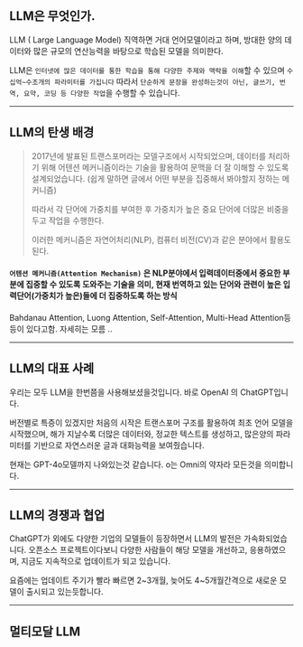 ## LLM은 무엇인가.

LLM ( Large Language Model) 직역하면 거대 언어모델이라고 하며, 방대한 양의 데이터와 많은 규모의 연산능력을
바탕으로 학습된 모델을 의미한다.

LLM은 `인터넷에 많은 데이터를 통한 학습을 통해 다양한 주제와 맥락을 이해`할 수 있으며 `수십억~수조개의 파라미터를 가집니다` 
따라서 `단순하게 문장을 완성하는것이 아닌, 글쓰기, 번역, 요약, 코딩 등 다양한 작업`을 수행할 수 있습니다.

----

## LLM의 탄생 배경 

> 2017년에 발표된 트랜스포머라는 모델구조에서 시작되었으며, 데이터를 처리하기 위해 어텐션 메커니즘이라는 기술을 활용하여
> 문맥을 더 잘 이해할 수 있도록 설계되었습니다. (쉽게 말하면 글에서 어떤 부분을 집중해서 봐야할지 정하는 메커니즘)
> 
> 따라서 각 단어에 가중치를 부여한 후 가중치가 높은 중요 단어에 더많은 비중을 두고 작업을 수행한다.
> 
> 이러한 메커니즘은 자연어처리(NLP), 컴퓨터 비전(CV)과 같은 분야에서 활용도 된다.



#### `어텐션 메커니즘(Attention Mechanism)` 은 NLP분야에서 입력데이터중에서 중요한 부분에 집중할 수 있도록 도와주는 기술을 의미, 현재 번역하고 있는 단어와 관련이 높은 입력단어(가중치가 높은)들에 더 집중하도록 하는 방식

Bahdanau Attention, Luong Attention, Self-Attention, Multi-Head Attention등등이 있다고함. 자세히는 모름 ..



----

## LLM의 대표 사례

우리는 모두 LLM을 한번쯤을 사용해보셨을것입니다. 바로 OpenAI 의 ChatGPT입니다.  

버전별로 특증이 있겠지만 처음의 시작은 트랜스포머 구조를 활용하여 최초 언어 모델을 시작했으며, 해가 지날수록 
더많은 데이터와, 정교한 텍스트를 생성하고, 많은양의 파라미터를 기반으로 자연스러운 글과 대화능력을 보여줬습니다.

현재는 GPT-4o모델까지 나와있는것 같습니다. o는 Omni의 약자라 모든것을 의미합니다.

---

## LLM의 경쟁과 협업 

ChatGPT가 외에도 다양한 기업의 모델들이 등장하면서 LLM의 발전은 가속화되었습니다. 
오픈소스 프로젝트이다보니 다양한 사람들이 해당 모델을 개선하고, 응용하였으며, 지금도 지속적으로 업데이트가 되고 있습니다.

요즘에는 업데이트 주기가 빨라 빠르면 2~3개월, 늦어도 4~5개월간격으로 새로운 모델이 출시되고 있는듯합니다.

---


## 멀티모달 LLM


